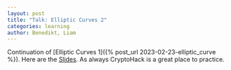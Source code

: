 ```yaml
---
layout: post
title: "Talk: Elliptic Curves 2"
categories: learning
author: Benedikt, Liam
---
```


Continuation of [Elliptic Curves 1]({% post_url 2023-02-23-elliptic_curve %}). Here are the [Slides](/talks/?2023-03-09-elliptic-curve-2). As always CryptoHack is a great place to practice.
